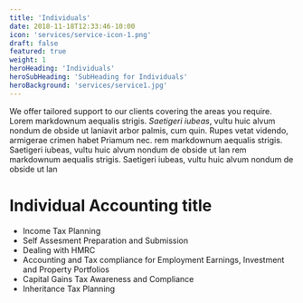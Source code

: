 ```yaml
---
title: 'Individuals'
date: 2018-11-18T12:33:46-10:00
icon: 'services/service-icon-1.png'
draft: false
featured: true
weight: 1
heroHeading: 'Individuals'
heroSubHeading: 'SubHeading for Individuals'
heroBackground: 'services/service1.jpg'
---
```


We offer tailored support to our clients covering the areas you require.
Lorem markdownum aequalis strigis. _Saetigeri iubeas_, vultu huic alvum nondum
de obside ut laniavit arbor palmis, cum quin. Rupes vetat videndo, armigerae
crimen habet Priamum nec.
rem markdownum aequalis strigis. Saetigeri iubeas, vultu huic alvum nondum de obside ut lan
rem markdownum aequalis strigis. Saetigeri iubeas, vultu huic alvum nondum de obside ut lan

# Individual Accounting title

- Income Tax Planning
- Self Assesment Preparation and Submission
- Dealing with HMRC 
- Accounting and Tax compliance for Employment Earnings, Investment and Property Portfolios
- Capital Gains Tax Awareness and Compliance
- Inheritance Tax Planning


